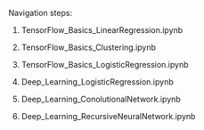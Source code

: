 Navigation steps:

1. TensorFlow_Basics_LinearRegression.ipynb

2. TensorFlow_Basics_Clustering.ipynb

3. TensorFlow_Basics_LogisticRegression.ipynb

4. Deep_Learning_LogisticRegression.ipynb

5. Deep_Learning_ConolutionalNetwork.ipynb

6. Deep_Learning_RecursiveNeuralNetwork.ipynb
